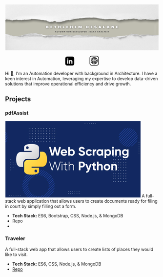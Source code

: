 ![Cover Image](https://github.com/BethlehemDesalgne/bethlehemdesalgne/blob/main/images/cover%20-%20Copy.png)



<div align="center">
  <a href="https://www.linkedin.com/in/bethlehem-desalgne/" style="margin-right: 50px; display: inline-block;">
    <img src="https://github.com/BethlehemDesalgne/bethlehemdesalgne/blob/main/images/linkedin.png" width="30" alt="LinkedIn">
  </a><!--
  --><a href="https://bethlehemdesalgne.github.io/" style="display: inline-block;">
    <img src="https://github.com/BethlehemDesalgne/bethlehemdesalgne/blob/main/images/website.png" width="30" alt="Website">
  </a>
</div>










Hi 👋, I'm an Automation developer with background in Architecture. I have a keen interest in Automation, leveraging my expertise to develop data-driven solutions that improve operational efficiency and drive growth. 


## Projects

### pdfAssist
![pdfAssist Screenshot](https://github.com/BethlehemDesalgne/Browser-Automation-Web-Scraping-Craigslist/blob/main/images/IMAGES.png)
A full-stack web application that allows users to create documents ready for filing in court by simply filling out a form.
- **Tech Stack:** ES6, Bootstrap, CSS, Node.js, & MongoDB
- [Repo](https://github.com/BethlehemDesalgne/Browser-Automation-Web-Scraping-Craigslist)
- 

### Traveler
A full-stack web app that allows users to create lists of places they would like to visit.
- **Tech Stack:** ES6, CSS, Node.js, & MongoDB
- [Repo](link-to-repo)

<!-- You can add more projects here -->

